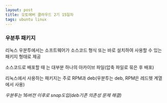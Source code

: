 ```yaml
---
layout: post
title: 오토에버 클라우드 2기 15일차
tags: ubuntu linux
---
```


### 우분투 패키지

리눅스 우분투에서는 소프트웨어가 소스코드 형식 또는 바로 설치하여 사용할 수 있는 패키지 형태로 제공

소스코드로 배포할 때 는 대부분 하나의 아카이브 파일(압축 파일로 묶은  후 배포)

리눅스에서 사용하는 패키지는 주로 RPM과 deb(우분투는 deb, RPM은 레드헷 계열에서 사용)

*우분투는 16버전 이후로 snap도입(deb기존 의존성 문제 해결)*



